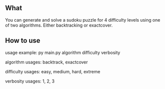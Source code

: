 ## What
You can generate and solve a sudoku puzzle for 4 difficulty levels using one of two algorithms. Either backtracking or exactcover.


## How to use
usage example: py main.py algorithm difficulty verbosity

algorithm usages: backtrack, exactcover

difficulty usages: easy, medium, hard, extreme

verbosity usages: 1, 2, 3

